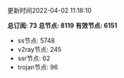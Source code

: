 更新时间2022-04-02 11:18:10

**总订阅: 73**
**总节点: 8119**
**有效节点: 6151**
- ss节点: 5748
- v2ray节点: 245
- ssr节点: 62
- trojan节点: 96
